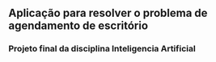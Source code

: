 ## Aplicação para resolver o problema de agendamento de escritório

### Projeto final da disciplina Inteligencia Artificial
